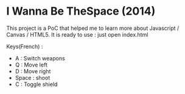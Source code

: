 # I Wanna Be TheSpace (2014)
This project is a PoC that helped me to learn more about Javascript / Canvas / HTML5.
It is ready to use : just open index.html 

Keys(French) :
- A : Switch weapons
- Q : Move left
- D : Move right
- Space : shoot
- C : Toggle shield
